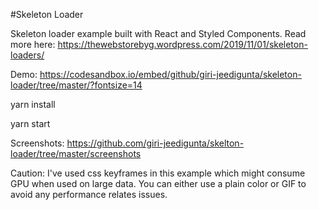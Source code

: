 #Skeleton Loader 

Skeleton loader example built with React and Styled Components. Read more here: https://thewebstorebyg.wordpress.com/2019/11/01/skeleton-loaders/

Demo: https://codesandbox.io/embed/github/giri-jeedigunta/skeleton-loader/tree/master/?fontsize=14

yarn install

yarn start  



Screenshots: https://github.com/giri-jeedigunta/skelton-loader/tree/master/screenshots

Caution: I've used css keyframes in this example which might consume GPU when used on large data. You can either use a plain color or GIF to avoid any performance relates issues.
